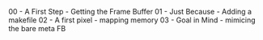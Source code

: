 00 - A First Step - Getting the Frame Buffer
01 - Just Because - Adding a makefile
02 - A first pixel - mapping memory
03 - Goal in Mind - mimicing the bare meta FB

